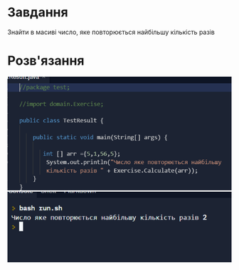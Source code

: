 # Завдання
Знайти в масиві число, яке повторюється найбільшу кількість разів

# Розв'язання 
![alt text](/src/2.png)
![alt text](/src/1.png)

